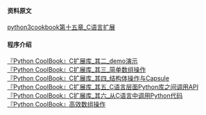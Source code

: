
#### 资料原文
[python3cookbook第十五章_C语言扩展](http://python3-cookbook.readthedocs.io/zh_CN/latest/chapters/p15_c_extensions.html#)
#### 程序介绍
[『Python CoolBook』C扩展库_其二_demo演示](https://www.cnblogs.com/hellcat/p/9083441.html)<br>
[『Python CoolBook』C扩展库_其三_简单数组操作](https://www.cnblogs.com/hellcat/p/9088524.html)<br>
[『Python CoolBook』C扩展库_其四_结构体操作与Capsule](https://www.cnblogs.com/hellcat/p/9088824.html)<br>
[『Python CoolBook』C扩展库_其五_C语言层面Python库之间调用API](https://www.cnblogs.com/hellcat/p/9089723.html)<br>
[『Python CoolBook』C扩展库_其六_从C语言中调用Python代码](https://www.cnblogs.com/hellcat/p/9093602.html)<br>
[『Python CoolBook』高效数组操作](https://www.cnblogs.com/hellcat/p/9130241.html)<br>
